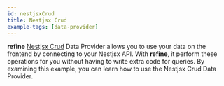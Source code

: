 ```yaml
---
id: nestjsxCrud
title: Nestjsx Crud
example-tags: [data-provider]
---
```


**refine** [Nestjsx Crud](https://github.com/nestjsx/crud) Data Provider allows you to use your data on the frontend by connecting to your Nestjsx API. With **refine**, it perform these operations for you without having to write extra code for queries. By examining this example, you can learn how to use the Nestjsx Crud Data Provider.

<CodeSandboxExample path="data-provider-nestjsx-crud" />
